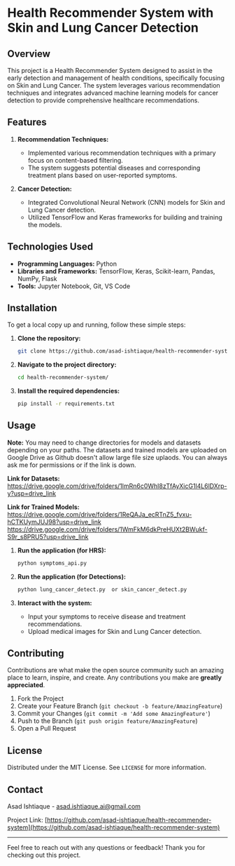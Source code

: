 # Health Recommender System with Skin and Lung Cancer Detection

## Overview

This project is a Health Recommender System designed to assist in the early detection and management of health conditions, specifically focusing on Skin and Lung Cancer. The system leverages various recommendation techniques and integrates advanced machine learning models for cancer detection to provide comprehensive healthcare recommendations.

## Features

1. **Recommendation Techniques:**
   - Implemented various recommendation techniques with a primary focus on content-based filtering.
   - The system suggests potential diseases and corresponding treatment plans based on user-reported symptoms.

2. **Cancer Detection:**
   - Integrated Convolutional Neural Network (CNN) models for Skin and Lung Cancer detection.
   - Utilized TensorFlow and Keras frameworks for building and training the models.

## Technologies Used

- **Programming Languages:** Python
- **Libraries and Frameworks:** TensorFlow, Keras, Scikit-learn, Pandas, NumPy, Flask 
- **Tools:** Jupyter Notebook, Git, VS Code

## Installation

To get a local copy up and running, follow these simple steps:

1. **Clone the repository:**
   ```bash
   git clone https://github.com/asad-ishtiaque/health-recommender-system.git
   ```

2. **Navigate to the project directory:**
   ```bash
   cd health-recommender-system/
   ```

3. **Install the required dependencies:**
   ```bash
   pip install -r requirements.txt
   ```

## Usage

**Note:** You may need to change directories for models and datasets depending on your paths. The datasets and trained models are uploaded on Google Drive as Github doesn't allow large file size uplaods. You can always ask me for permissions or if the link is down.

**Link for Datasets:**
https://drive.google.com/drive/folders/1lmRn6c0WhI8zTfAyXicG1l4L6lDXrp-y?usp=drive_link

**Link for Trained Models:**
https://drive.google.com/drive/folders/1ReQAJa_ecRTnZ5_fvxu-hCTKUymJUJ98?usp=drive_link
https://drive.google.com/drive/folders/1WmFkM6dkPreHUXt2BWukf-S9r_s8PRU5?usp=drive_link

1. **Run the application (for HRS):**
   ```bash
   python symptoms_api.py 
   ```
2. **Run the application (for Detections):**
   ```bash
   python lung_cancer_detect.py  or skin_cancer_detect.py
   ```

3. **Interact with the system:**
   - Input your symptoms to receive disease and treatment recommendations.
   - Upload medical images for Skin and Lung Cancer detection.



## Contributing

Contributions are what make the open source community such an amazing place to learn, inspire, and create. Any contributions you make are **greatly appreciated**.

1. Fork the Project
2. Create your Feature Branch (`git checkout -b feature/AmazingFeature`)
3. Commit your Changes (`git commit -m 'Add some AmazingFeature'`)
4. Push to the Branch (`git push origin feature/AmazingFeature`)
5. Open a Pull Request

## License

Distributed under the MIT License. See `LICENSE` for more information.

## Contact

Asad Ishtiaque - [asad.ishtiaque.ai@gmail.com](mailto:asad.ishtiaque.ai@gmail.com)

Project Link: [https://github.com/asad-ishtiaque/health-recommender-system](https://github.com/asad-ishtiaque/health-recommender-system)

---

Feel free to reach out with any questions or feedback! Thank you for checking out this project.
